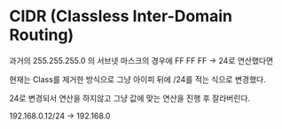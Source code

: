# CIDR (Classless Inter-Domain Routing)

과거의 255.255.255.0 의 서브넷 마스크의 경우에 FF FF FF -> 24로 연산했다면

현재는 Class를 제거한 방식으로 그냥 아이피 뒤에 /24를 적는 식으로 변경했다.

24로 변경되서 연산을 하지않고 그냥 값에 맞는 연산을 진행 후 잘라버린다.

192.168.0.12/24 -> 192.168.0 